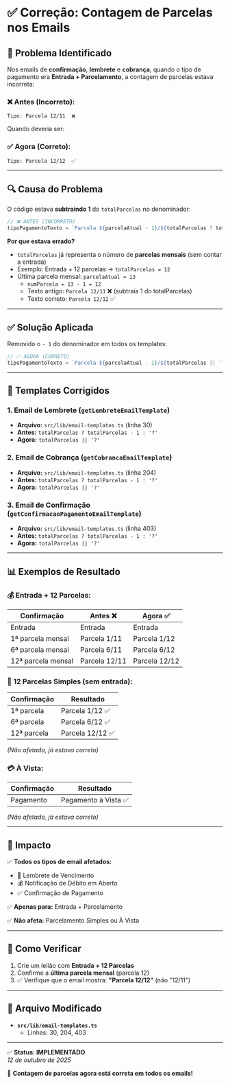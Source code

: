 # ✅ Correção: Contagem de Parcelas nos Emails

## 🐛 Problema Identificado

Nos emails de **confirmação**, **lembrete** e **cobrança**, quando o tipo de pagamento era **Entrada + Parcelamento**, a contagem de parcelas estava incorreta:

### ❌ **Antes (Incorreto):**
```
Tipo: Parcela 12/11  ❌
```

Quando deveria ser:

### ✅ **Agora (Correto):**
```
Tipo: Parcela 12/12  ✅
```

---

## 🔍 Causa do Problema

O código estava **subtraindo 1** do `totalParcelas` no denominador:

```typescript
// ❌ ANTES (INCORRETO)
tipoPagamentoTexto = `Parcela ${parcelaAtual - 1}/${totalParcelas ? totalParcelas - 1 : '?'}`;
```

**Por que estava errado?**
- `totalParcelas` já representa o número de **parcelas mensais** (sem contar a entrada)
- Exemplo: Entrada + 12 parcelas → `totalParcelas = 12`
- Última parcela mensal: `parcelaAtual = 13`
  - `numParcela = 13 - 1 = 12`
  - Texto antigo: `Parcela 12/11` ❌ (subtraía 1 do totalParcelas)
  - Texto correto: `Parcela 12/12` ✅

---

## ✅ Solução Aplicada

Removido o `- 1` do denominador em todos os templates:

```typescript
// ✅ AGORA (CORRETO)
tipoPagamentoTexto = `Parcela ${parcelaAtual - 1}/${totalParcelas || '?'}`;
```

---

## 📧 Templates Corrigidos

### 1. **Email de Lembrete** (`getLembreteEmailTemplate`)
- **Arquivo:** `src/lib/email-templates.ts` (linha 30)
- **Antes:** `totalParcelas ? totalParcelas - 1 : '?'`
- **Agora:** `totalParcelas || '?'`

### 2. **Email de Cobrança** (`getCobrancaEmailTemplate`)
- **Arquivo:** `src/lib/email-templates.ts` (linha 204)
- **Antes:** `totalParcelas ? totalParcelas - 1 : '?'`
- **Agora:** `totalParcelas || '?'`

### 3. **Email de Confirmação** (`getConfirmacaoPagamentoEmailTemplate`)
- **Arquivo:** `src/lib/email-templates.ts` (linha 403)
- **Antes:** `totalParcelas ? totalParcelas - 1 : '?'`
- **Agora:** `totalParcelas || '?'`

---

## 📊 Exemplos de Resultado

### 💰 **Entrada + 12 Parcelas:**

| Confirmação | Antes ❌ | Agora ✅ |
|---|---|---|
| Entrada | Entrada | Entrada |
| 1ª parcela mensal | Parcela 1/11 | Parcela 1/12 |
| 6ª parcela mensal | Parcela 6/11 | Parcela 6/12 |
| 12ª parcela mensal | Parcela 12/11 | Parcela 12/12 |

### 📅 **12 Parcelas Simples (sem entrada):**

| Confirmação | Resultado |
|---|---|
| 1ª parcela | Parcela 1/12 ✅ |
| 6ª parcela | Parcela 6/12 ✅ |
| 12ª parcela | Parcela 12/12 ✅ |

*(Não afetado, já estava correto)*

### 💳 **À Vista:**

| Confirmação | Resultado |
|---|---|
| Pagamento | Pagamento à Vista ✅ |

*(Não afetado, já estava correto)*

---

## 🎯 Impacto

✅ **Todos os tipos de email afetados:**
- 📧 Lembrete de Vencimento
- 💰 Notificação de Débito em Aberto
- ✅ Confirmação de Pagamento

✅ **Apenas para:** Entrada + Parcelamento

✅ **Não afeta:** Parcelamento Simples ou À Vista

---

## 🧪 Como Verificar

1. Crie um leilão com **Entrada + 12 Parcelas**
2. Confirme a **última parcela mensal** (parcela 12)
3. ✅ Verifique que o email mostra: **"Parcela 12/12"** (não "12/11")

---

## 📝 Arquivo Modificado

- **`src/lib/email-templates.ts`**
  - Linhas: 30, 204, 403

---

✅ **Status: IMPLEMENTADO**  
*12 de outubro de 2025*

🎊 **Contagem de parcelas agora está correta em todos os emails!**

